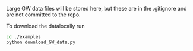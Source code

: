Large GW data files will be stored here, but these are in the .gitignore and are not committed to the repo.

To download the datalocally run 

```bash
cd ./examples
python download_GW_data.py
```
